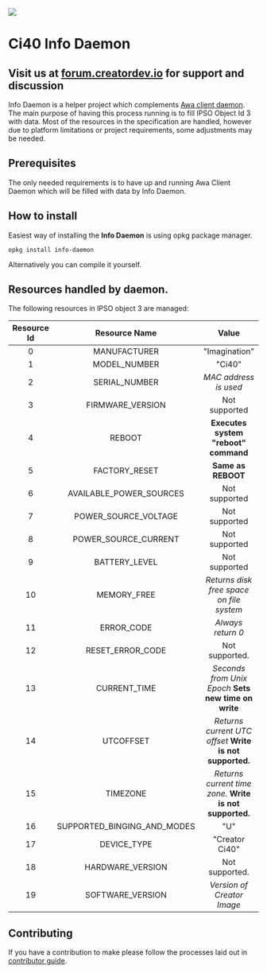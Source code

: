 ![](http://static.creatordev.io/logo.png)
# Ci40 Info Daemon

Visit us at [forum.creatordev.io](http://forum.creatordev.io) for support and discussion
---
Info Daemon is a helper project which complements [Awa client daemon](https://github.com/FlowM2M/AwaLWM2M). The main purpose of having this process running is to fill IPSO Object Id 3 with data. Most of the resources in the specification are handled, however due to platform limitations or project requirements, some adjustments may be needed.


## Prerequisites

The only needed requirements is to have up and running Awa Client Daemon which will be filled with data by Info Daemon.

## How to install

Easiest way of installing the **Info Daemon** is using opkg package manager.

    opkg install info-daemon

Alternatively you can compile it yourself.

## Resources handled by daemon.

The following resources in IPSO object 3 are managed:

| Resource Id | Resource Name| Value |
|:-----------:|:------------:|:-----:|
| 0  | MANUFACTURER | "Imagination" |
| 1  | MODEL_NUMBER | "Ci40" |
| 2  | SERIAL_NUMBER | _MAC address is used_ |
| 3  | FIRMWARE_VERSION | Not supported |
| 4  | REBOOT | **Executes system "reboot" command** |
| 5  | FACTORY_RESET | **Same as REBOOT** |
| 6  | AVAILABLE_POWER_SOURCES | Not supported |
| 7  | POWER_SOURCE_VOLTAGE | Not supported |
| 8  | POWER_SOURCE_CURRENT | Not supported |
| 9  | BATTERY_LEVEL |Not supported |
| 10 | MEMORY_FREE | _Returns disk free space on file system_ |
| 11 | ERROR_CODE | _Always return 0_ |
| 12 | RESET_ERROR_CODE | Not supported. |
| 13 | CURRENT_TIME | _Seconds from Unix Epoch_ **Sets new time on write** |
| 14 | UTCOFFSET | _Returns current UTC offset_ **Write is not supported.** |
| 15 | TIMEZONE | _Returns current time zone._ **Write is not supported.** |
| 16 | SUPPORTED_BINGING_AND_MODES| "U" |
| 17 | DEVICE_TYPE | "Creator Ci40" |
| 18 | HARDWARE_VERSION | Not supported. |
| 19 | SOFTWARE_VERSION | _Version of Creator Image_ |

## Contributing

If you have a contribution to make please follow the processes laid out in [contributor guide](CONTRIBUTING.md).

